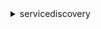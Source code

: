 <details><summary>servicediscovery</summary><blockquote>

- **<details><summary>create-http-namespace</summary><blockquote>**

  * --name
  * --creator-request-id
  * --description
  * --tags
  * --cli-input-json
  * --cli-input-yaml
  * --generate-cli-skeleton


- **<details><summary>create-private-dns-namespace</summary><blockquote>**

  * --name
  * --creator-request-id
  * --description
  * --vpc
  * --tags
  * --properties
  * --cli-input-json
  * --cli-input-yaml
  * --generate-cli-skeleton


- **<details><summary>create-public-dns-namespace</summary><blockquote>**

  * --name
  * --creator-request-id
  * --description
  * --tags
  * --properties
  * --cli-input-json
  * --cli-input-yaml
  * --generate-cli-skeleton


- **<details><summary>create-service</summary><blockquote>**

  * --name
  * --namespace-id
  * --creator-request-id
  * --description
  * --dns-config
  * --health-check-config
  * --health-check-custom-config
  * --tags
  * --type
  * --cli-input-json
  * --cli-input-yaml
  * --generate-cli-skeleton


- **<details><summary>delete-namespace</summary><blockquote>**

  * --id
  * --cli-input-json
  * --cli-input-yaml
  * --generate-cli-skeleton


- **<details><summary>delete-service</summary><blockquote>**

  * --id
  * --cli-input-json
  * --cli-input-yaml
  * --generate-cli-skeleton


- **<details><summary>deregister-instance</summary><blockquote>**

  * --service-id
  * --instance-id
  * --cli-input-json
  * --cli-input-yaml
  * --generate-cli-skeleton


- **<details><summary>discover-instances</summary><blockquote>**

  * --namespace-name
  * --service-name
  * --max-results
  * --query-parameters
  * --optional-parameters
  * --health-status
  * --cli-input-json
  * --cli-input-yaml
  * --generate-cli-skeleton


- **<details><summary>get-instance</summary><blockquote>**

  * --service-id
  * --instance-id
  * --cli-input-json
  * --cli-input-yaml
  * --generate-cli-skeleton


- **<details><summary>get-instances-health-status</summary><blockquote>**

  * --service-id
  * --instances
  * --max-results
  * --next-token
  * --cli-input-json
  * --cli-input-yaml
  * --generate-cli-skeleton


- **<details><summary>get-namespace</summary><blockquote>**

  * --id
  * --cli-input-json
  * --cli-input-yaml
  * --generate-cli-skeleton


- **<details><summary>get-operation</summary><blockquote>**

  * --operation-id
  * --cli-input-json
  * --cli-input-yaml
  * --generate-cli-skeleton


- **<details><summary>get-service</summary><blockquote>**

  * --id
  * --cli-input-json
  * --cli-input-yaml
  * --generate-cli-skeleton


- **<details><summary>help</summary><blockquote>**

  * 


- **<details><summary>list-instances</summary><blockquote>**

  * --service-id
  * --cli-input-json
  * --cli-input-yaml
  * --starting-token
  * --page-size
  * --max-items
  * --generate-cli-skeleton


- **<details><summary>list-namespaces</summary><blockquote>**

  * --filters
  * --cli-input-json
  * --cli-input-yaml
  * --starting-token
  * --page-size
  * --max-items
  * --generate-cli-skeleton


- **<details><summary>list-operations</summary><blockquote>**

  * --filters
  * --cli-input-json
  * --cli-input-yaml
  * --starting-token
  * --page-size
  * --max-items
  * --generate-cli-skeleton


- **<details><summary>list-services</summary><blockquote>**

  * --filters
  * --cli-input-json
  * --cli-input-yaml
  * --starting-token
  * --page-size
  * --max-items
  * --generate-cli-skeleton


- **<details><summary>list-tags-for-resource</summary><blockquote>**

  * --resource-arn
  * --cli-input-json
  * --cli-input-yaml
  * --generate-cli-skeleton


- **<details><summary>register-instance</summary><blockquote>**

  * --service-id
  * --instance-id
  * --creator-request-id
  * --attributes
  * --cli-input-json
  * --cli-input-yaml
  * --generate-cli-skeleton


- **<details><summary>tag-resource</summary><blockquote>**

  * --resource-arn
  * --tags
  * --cli-input-json
  * --cli-input-yaml
  * --generate-cli-skeleton


- **<details><summary>untag-resource</summary><blockquote>**

  * --resource-arn
  * --tag-keys
  * --cli-input-json
  * --cli-input-yaml
  * --generate-cli-skeleton


- **<details><summary>update-http-namespace</summary><blockquote>**

  * --id
  * --updater-request-id
  * --namespace
  * --cli-input-json
  * --cli-input-yaml
  * --generate-cli-skeleton


- **<details><summary>update-instance-custom-health-status</summary><blockquote>**

  * --service-id
  * --instance-id
  * --status
  * --cli-input-json
  * --cli-input-yaml
  * --generate-cli-skeleton


- **<details><summary>update-private-dns-namespace</summary><blockquote>**

  * --id
  * --updater-request-id
  * --namespace
  * --cli-input-json
  * --cli-input-yaml
  * --generate-cli-skeleton


- **<details><summary>update-public-dns-namespace</summary><blockquote>**

  * --id
  * --updater-request-id
  * --namespace
  * --cli-input-json
  * --cli-input-yaml
  * --generate-cli-skeleton


- **<details><summary>update-service</summary><blockquote>**

  * --id
  * --service
  * --cli-input-json
  * --cli-input-yaml
  * --generate-cli-skeleton


</blockquote></details>
</blockquote></details>
</blockquote></details>
</blockquote></details>
</blockquote></details>
</blockquote></details>
</blockquote></details>
</blockquote></details>
</blockquote></details>
</blockquote></details>
</blockquote></details>
</blockquote></details>
</blockquote></details>
</blockquote></details>
</blockquote></details>
</blockquote></details>
</blockquote></details>
</blockquote></details>
</blockquote></details>
</blockquote></details>
</blockquote></details>
</blockquote></details>
</blockquote></details>
</blockquote></details>
</blockquote></details>
</blockquote></details>
</blockquote></details>
</blockquote></details>

